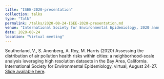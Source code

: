 ```yaml
---
title: "ISEE-2020-presentation"
collection: talks
type: "Talk"
permalink: /talks/2020-08-24-ISEE-2020-presentation.md
venue: "International Society for Environmental Epidemiology, 2020 annual meeting"
date: 2020-08-24
location: "Virtual meeting"
---
```


Southerland, V., S. Anenberg, A. Roy, M. Harris (2020) Assessing the distribution of air pollution health risks within cities: a neighborhood-scale analysis leveraging high resolution datasets in the Bay Area, California. International Society for Environmental Epidemiology, virtual, August 24-27. 
[Slide available here](https://cpb-us-e1.wpmucdn.com/blogs.gwu.edu/dist/3/1552/files/2020/08/ISEE_VAS.pdf).


